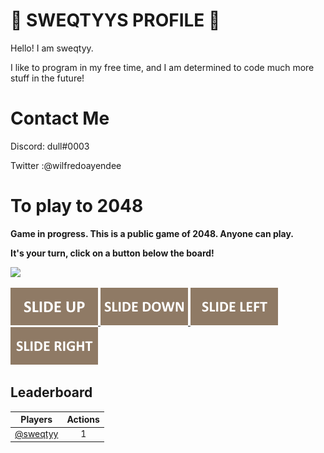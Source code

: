 # 🖤 SWEQTYYS PROFILE 🖤
  Hello! I am sweqtyy. 
   
I like to program in my free time, and I am determined to code much more stuff in the future!

# Contact Me
Discord: dull#0003

Twitter :@wilfredoayendee
  

# To play to 2048

**Game in progress. This is a public game of 2048. Anyone can play.**

**It's your turn, click on a button below the board!**

<!-- 2048GameBoard -->
<img src="https://github.com/sweqtyy/sweqtyy/blob/main/Data/gameboard.png" width="500"/> 
<!-- 2048GameBoard -->

<!-- 2048GameActions -->
<a href="https://github.com/sweqtyy/sweqtyy/issues/new?title=2048|slideUp&body=Just+push+'Submit+new+issue'.+You+don't+need+to+do+anything+else."> <img src="Assets/slideUp.png"/> </a> <a href="https://github.com/sweqtyy/aboutme-2048/issues/new?title=2048|slideDown&body=Just+push+'Submit+new+issue'.+You+don't+need+to+do+anything+else."> <img src="Assets/slideDown.png"/> </a> <a href="https://github.com/sweqtyy/aboutme-2048/issues/new?title=2048|slideLeft&body=Just+push+'Submit+new+issue'.+You+don't+need+to+do+anything+else."> <img src="Assets/slideLeft.png"/> </a> <a href="https://github.com/sweqtyy/aboutme-2048/issues/new?title=2048|slideRight&body=Just+push+'Submit+new+issue'.+You+don't+need+to+do+anything+else."> <img src="Assets/slideRight.png"/> </a>
<!-- 2048GameActions -->

## Leaderboard

<!-- 2048Ranking -->
| Players | Actions |
|---------------|:---------:|
| [@sweqtyy](https://github.com/sweqtyy) | 1 |
<!-- 2048Ranking -->

